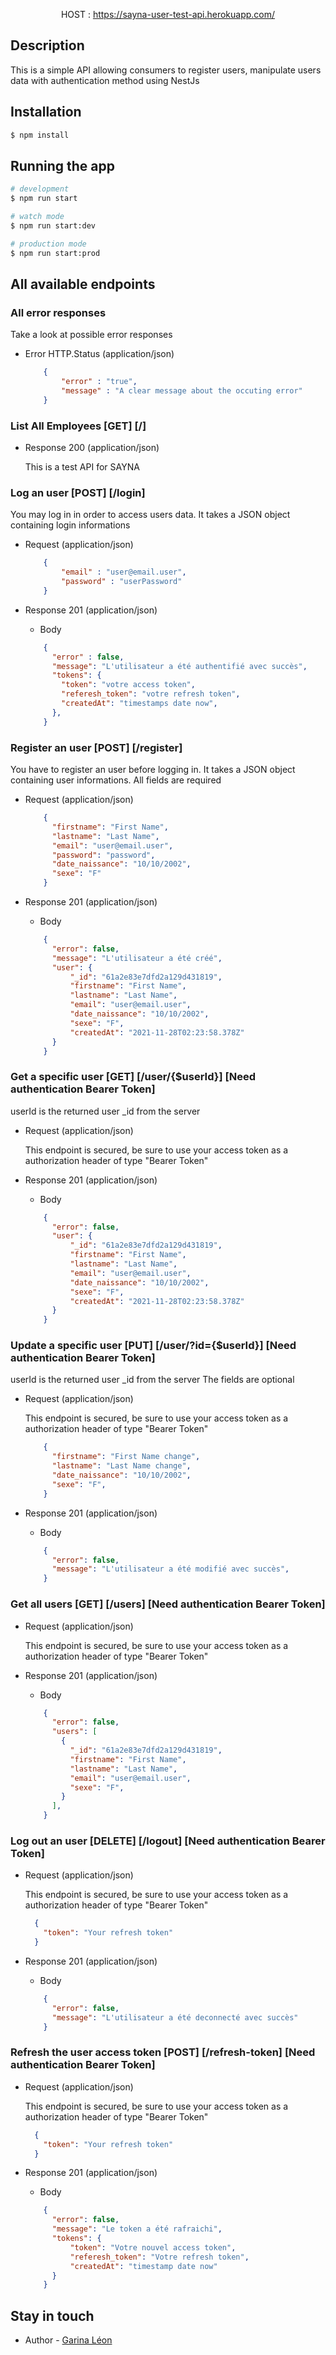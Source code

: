 <p align="center">
  HOST : <a href="https://sayna-user-test-api.herokuapp.com/" target="blank">https://sayna-user-test-api.herokuapp.com/</a>
</p>

## Description

This is a simple API allowing consumers to register users, manipulate users data with authentication method using NestJs

## Installation

```bash
$ npm install
```

## Running the app

```bash
# development
$ npm run start

# watch mode
$ npm run start:dev

# production mode
$ npm run start:prod
```
## All available endpoints

### All error responses

Take a look at possible error responses

+ Error HTTP.Status (application/json)
    ```json
        {
            "error" : "true",
            "message" : "A clear message about the occuting error"
        }
    ```

### List All Employees [GET] [/]

+ Response 200 (application/json)

  This is a test API for SAYNA

### Log an user [POST] [/login]

You may log in in order to access users data. It takes a JSON
object containing login informations

+ Request (application/json)

    ```json
        {
            "email" : "user@email.user",
            "password" : "userPassword"
        }
    ```

+ Response 201 (application/json)

    + Body

    ```json
        {
          "error" : false,
          "message": "L'utilisateur a été authentifié avec succès",
          "tokens": {
            "token": "votre access token",
            "referesh_token": "votre refresh token",
            "createdAt": "timestamps date now",
          },
        }
   ```

### Register an user [POST] [/register]

You have to register an user before logging in. It takes a JSON
object containing user informations. All fields are required

+ Request (application/json)

    ```json
        {
          "firstname": "First Name",
          "lastname": "Last Name",
          "email": "user@email.user",
          "password": "password",
          "date_naissance": "10/10/2002",
          "sexe": "F"
        }
    ```

+ Response 201 (application/json)

    + Body

    ```json
        {
          "error": false,
          "message": "L'utilisateur a été créé",
          "user": {
              "_id": "61a2e83e7dfd2a129d431819",
              "firstname": "First Name",
              "lastname": "Last Name",
              "email": "user@email.user",
              "date_naissance": "10/10/2002",
              "sexe": "F",
              "createdAt": "2021-11-28T02:23:58.378Z"
          }
        }
   ```

### Get a specific user [GET] [/user/{$userId}] [Need authentication Bearer Token]

userId is the returned user _id from the server

+ Request (application/json)

    This endpoint is secured, be sure to use your access token as a authorization header of type "Bearer Token"

+ Response 201 (application/json)

    + Body

    ```json
        {
          "error": false,
          "user": {
              "_id": "61a2e83e7dfd2a129d431819",
              "firstname": "First Name",
              "lastname": "Last Name",
              "email": "user@email.user",
              "date_naissance": "10/10/2002",
              "sexe": "F",
              "createdAt": "2021-11-28T02:23:58.378Z"
          }
        }
   ```

### Update a specific user [PUT] [/user/?id={$userId}] [Need authentication Bearer Token]

userId is the returned user _id from the server
The fields are optional

+ Request (application/json)

    This endpoint is secured, be sure to use your access token as a authorization header of type "Bearer Token"

    ```json
        {
          "firstname": "First Name change",
          "lastname": "Last Name change",
          "date_naissance": "10/10/2002",
          "sexe": "F",
        }
   ```

+ Response 201 (application/json)

    + Body

    ```json
        {
          "error": false,
          "message": "L'utilisateur a été modifié avec succès",
        }
   ```

### Get all users [GET] [/users] [Need authentication Bearer Token]

+ Request (application/json)

    This endpoint is secured, be sure to use your access token as a authorization header of type "Bearer Token"

+ Response 201 (application/json)

    + Body

    ```json
        {
          "error": false,
          "users": [
            {
              "_id": "61a2e83e7dfd2a129d431819",
              "firstname": "First Name",
              "lastname": "Last Name",
              "email": "user@email.user",
              "sexe": "F",
            }
          ],
        }
   ```

### Log out an user [DELETE] [/logout] [Need authentication Bearer Token]

+ Request (application/json)

    This endpoint is secured, be sure to use your access token as a authorization header of type "Bearer Token"

    ```json
      {
        "token": "Your refresh token"
      }
    ```

+ Response 201 (application/json)

    + Body

    ```json
        {
          "error": false,
          "message": "L'utilisateur a été deconnecté avec succès"
        }
    ```

### Refresh the user access token [POST] [/refresh-token] [Need authentication Bearer Token]

+ Request (application/json)

    This endpoint is secured, be sure to use your access token as a authorization header of type "Bearer Token"

    ```json
      {
        "token": "Your refresh token"
      }
    ```

+ Response 201 (application/json)

    + Body

    ```json
        {
          "error": false,
          "message": "Le token a été rafraichi",
          "tokens": {
              "token": "Votre nouvel access token",
              "referesh_token": "Votre refresh token",
              "createdAt": "timestamp date now"
          }
        }
    ```

## Stay in touch

- Author - [Garina Léon](garina.leon@gmail.com)
